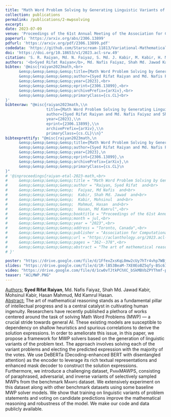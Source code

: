 ```yaml
---
title: "Math Word Problem Solving by Generating Linguistic Variants of Problem Statements"
collection: publications
permalink: /publications/2-mwpsolving
excerpt: 
date: 2023-07-09
venue: 'Proceedings of the 61st Annual Meeting of the Association for Computational Linguistics (Volume 4: Student Research Workshop)'
paperurl: 'https://arxiv.org/abs/2306.13899'
pdfurl: 'https://arxiv.org/pdf/2306.13899.pdf'
codedata: 'https://github.com/Starscream-11813/Variational-Mathematical-Reasoning'
doi: 'https://doi.org/10.18653/v1/2023.acl-srw.49'
citation: 'S. R. Raiyan, Md. N. Faiyaz, S. Md. J. Kabir, M. Kabir, H. Mahmud, and M. K. Hasan, “Math Word Problem Solving by Generating Linguistic Variants of Problem Statements,” arXiv preprint arXiv:2306.13899, 2023.'
authors: '<b>Syed Rifat Raiyan</b>, Md. Nafis Faiyaz, Shah Md. Jawad Kabir, Mohsinul Kabir, Hasan Mahmud, Md Kamrul Hasan.'
bibtex: '@misc{raiyan2023math,<br>
      &emsp;&emsp;&emsp;&emsp;title={Math Word Problem Solving by Generating Linguistic Variants of Problem Statements},<br> 
      &emsp;&emsp;&emsp;&emsp;author={Syed Rifat Raiyan and Md. Nafis Faiyaz and Shah Md. Jawad Kabir and Mohsinul Kabir and Hasan Mahmud and Md Kamrul Hasan},<br>
      &emsp;&emsp;&emsp;&emsp;year={2023},<br>
      &emsp;&emsp;&emsp;&emsp;eprint={2306.13899},<br>
      &emsp;&emsp;&emsp;&emsp;archivePrefix={arXiv},<br>
      &emsp;&emsp;&emsp;&emsp;primaryClass={cs.CL}<br>
}'
bibtexraw: "@misc{raiyan2023math,\\n
                  title={Math Word Problem Solving by Generating Linguistic Variants of Problem Statements},\\n 
                  author={Syed Rifat Raiyan and Md. Nafis Faiyaz and Shah Md. Jawad Kabir and Mohsinul Kabir and Hasan Mahmud and Md Kamrul Hasan},\\n
                  year={2023},\\n
                  eprint={2306.13899},\\n
                  archivePrefix={arXiv},\\n
                  primaryClass={cs.CL}\\n}"
bibtexprettify: "@misc{raiyan2023math,\n
      &emsp;&emsp;&emsp;&emsp;title={Math Word Problem Solving by Generating Linguistic Variants of Problem Statements},\n 
      &emsp;&emsp;&emsp;&emsp;author={Syed Rifat Raiyan and Md. Nafis Faiyaz and Shah Md. Jawad Kabir and Mohsinul Kabir and Hasan Mahmud and Md Kamrul Hasan},\n
      &emsp;&emsp;&emsp;&emsp;year={2023},\n
      &emsp;&emsp;&emsp;&emsp;eprint={2306.13899},\n
      &emsp;&emsp;&emsp;&emsp;archivePrefix={arXiv},\n
      &emsp;&emsp;&emsp;&emsp;primaryClass={cs.CL}\n
}"
# '@inproceedings{raiyan-etal-2023-math,<br>
#     &emsp;&emsp;&emsp;&emsp;title = "Math Word Problem Solving by Generating Linguistic Variants of Problem Statements",<br>
#     &emsp;&emsp;&emsp;&emsp;author = "Raiyan, Syed Rifat  and<br>
#     &emsp;&emsp;&emsp;&emsp;  Faiyaz, Md Nafis  and<br>
#     &emsp;&emsp;&emsp;&emsp;  Kabir, Shah Md. Jawad  and<br>
#     &emsp;&emsp;&emsp;&emsp;  Kabir, Mohsinul  and<br>
#     &emsp;&emsp;&emsp;&emsp;  Mahmud, Hasan  and<br>
#     &emsp;&emsp;&emsp;&emsp;  Hasan, Md Kamrul",<br>
#     &emsp;&emsp;&emsp;&emsp;booktitle = "Proceedings of the 61st Annual Meeting of the Association for Computational Linguistics (Volume 4: Student Research Workshop)",<br>
#     &emsp;&emsp;&emsp;&emsp;month = jul,<br>
#     &emsp;&emsp;&emsp;&emsp;year = "2023",<br>
#     &emsp;&emsp;&emsp;&emsp;address = "Toronto, Canada",<br>
#     &emsp;&emsp;&emsp;&emsp;publisher = "Association for Computational Linguistics",<br>
#     &emsp;&emsp;&emsp;&emsp;url = "https://aclanthology.org/2023.acl-srw.49",<br>
#     &emsp;&emsp;&emsp;&emsp;pages = "362--378",<br>
#     &emsp;&emsp;&emsp;&emsp;abstract = "The art of mathematical reasoning stands as a fundamental pillar of intellectual progress and is a central catalyst in cultivating human ingenuity. Researchers have recently published a plethora of works centered around the task of solving Math Word Problems (MWP) {---} a crucial stride towards general AI. These existing models are susceptible to dependency on shallow heuristics and spurious correlations to derive the solution expressions. In order to ameliorate this issue, in this paper, we propose a framework for MWP solvers based on the generation of linguistic variants of the problem text. The approach involves solving each of the variant problems and electing the predicted expression with the majority of the votes. We use DeBERTa (Decoding-enhanced BERT with disentangled attention) as the encoder to leverage its rich textual representations and enhanced mask decoder to construct the solution expressions. Furthermore, we introduce a challenging dataset, ParaMAWPS, consisting of paraphrased, adversarial, and inverse variants of selectively sampled MWPs from the benchmark Mawps dataset. We extensively experiment on this dataset along with other benchmark datasets using some baseline MWP solver models. We show that training on linguistic variants of problem statements and voting on candidate predictions improve the mathematical reasoning and robustness of the model. We make our code and data publicly available.",<br>
# }'

poster: "https://drive.google.com/file/d/1FfexZxsKqL0mw2cUy7hTr4vhp7WBjhRW/view?usp=sharing"
slides: "https://drive.google.com/file/d/1R-lB53BeaM-7XE0EoBZ5qfy-BSc61gup/view?usp=sharing"
video: "https://drive.google.com/file/d/1cw0vTJtkPChXC_bSkMBVbZPYThmf-p_5/view?usp=sharing"
teaser: "ACLMWP.PNG"
---
```

<u>Authors:</u> **Syed Rifat Raiyan**, Md. Nafis Faiyaz, Shah Md. Jawad Kabir, Mohsinul Kabir, Hasan Mahmud, Md Kamrul Hasan.
<br>
<u>Abstract:</u> The art of mathematical reasoning stands as a
fundamental pillar of intellectual progress and
is a central catalyst in cultivating human ingenuity. Researchers have recently published
a plethora of works centered around the task
of solving Math Word Problems (MWP) — a
crucial stride towards general AI. These existing models are susceptible to dependency on
shallow heuristics and spurious correlations to
derive the solution expressions. In order to
ameliorate this issue, in this paper, we propose a framework for MWP solvers based
on the generation of linguistic variants of the
problem text. The approach involves solving
each of the variant problems and electing the
predicted expression with the majority of the
votes. We use DeBERTa (Decoding-enhanced
BERT with disentangled attention) as the encoder to leverage its rich textual representations and enhanced mask decoder to construct
the solution expressions. Furthermore, we introduce a challenging dataset, <span style="font-variant:small-caps;">ParaMAWPS</span>,
consisting of paraphrased, adversarial, and inverse variants of selectively sampled MWPs
from the benchmark <span style="font-variant:small-caps;">Mawps</span> dataset. We extensively experiment on this dataset along with
other benchmark datasets using some baseline
MWP solver models. We show that training on
linguistic variants of problem statements and
voting on candidate predictions improve the
mathematical reasoning and robustness of the
model. We make our code and data publicly
available.
<br>
<!-- [[PDF]](https://arxiv.org/ftp/arxiv/papers/2305/2305.06595.pdf) [[Code/Data]](https://github.com/mohsinulkabir14/BanglaBook) -->